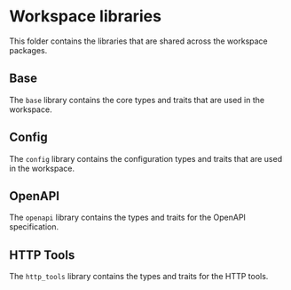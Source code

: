 # Workspace libraries

This folder contains the libraries that are shared across the workspace
packages.

## Base

The `base` library contains the core types and traits that are used in the
workspace.

## Config

The `config` library contains the configuration types and traits that are used
in the workspace.

## OpenAPI

The `openapi` library contains the types and traits for the OpenAPI
specification.

## HTTP Tools

The `http_tools` library contains the types and traits for the HTTP tools.
